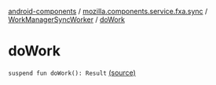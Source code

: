 [android-components](../../index.md) / [mozilla.components.service.fxa.sync](../index.md) / [WorkManagerSyncWorker](index.md) / [doWork](./do-work.md)

# doWork

`suspend fun doWork(): Result` [(source)](https://github.com/mozilla-mobile/android-components/blob/master/components/service/firefox-accounts/src/main/java/mozilla/components/service/fxa/sync/WorkManagerSyncManager.kt#L240)